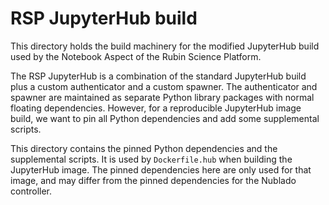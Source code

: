 # RSP JupyterHub build

This directory holds the build machinery for the modified JupyterHub build used by the Notebook Aspect of the Rubin Science Platform.

The RSP JupyterHub is a combination of the standard JupyterHub build plus a custom authenticator and a custom spawner.
The authenticator and spawner are maintained as separate Python library packages with normal floating dependencies.
However, for a reproducible JupyterHub image build, we want to pin all Python dependencies and add some supplemental scripts.

This directory contains the pinned Python dependencies and the supplemental scripts.
It is used by `Dockerfile.hub` when building the JupyterHub image.
The pinned dependencies here are only used for that image, and may differ from the pinned dependencies for the Nublado controller.
